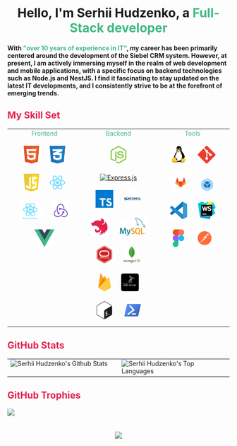 # <div align="center"> Hello, I'm Serhii Hudzenko, a <span style="color:#41b883;">Full-Stack developer</span></div>

#### <div  align="left">With <span style="color:#41b883;">"over 10 years of experience in IT"</span>, my career has been primarily centered around the development of the Siebel CRM system. However, at present, I am actively immersing myself in the realm of web development and mobile applications, with a specific focus on backend technologies such as Node.js and NestJS. I find it fascinating to stay updated on the latest IT developments, and I consistently strive to be at the forefront of emerging trends.

## <span style="color:#e0234e;">My Skill Set</span>

<table><tr><td valign="top" width="33%" align="center">
<div style="color: #41b883; margin-bottom: 10px;" align="center">Frontend</div>

<div align="center">
<a href="https://en.wikipedia.org/wiki/HTML5" target="_blank"><img style="margin: 10px" src="./img/frontend/html5.svg" alt="HTML5" height="40" /></a>
<a href="https://www.w3schools.com/css/" target="_blank"><img style="margin: 10px" src="./img/frontend/css3.svg" alt="CSS3" height="40" /></a>
<a href="https://www.javascript.com/" target="_blank"><img style="margin: 10px" src="./img/frontend/javascript.svg" alt="JavaScript" height="40" /></a>
<a href="https://reactjs.org/" target="_blank"><img style="margin: 10px" src="./img/frontend/react.svg" alt="React" height="40" /></a>
<a href="https://reactnative.dev/" target="_blank"><img style="margin: 10px" src="./img/frontend/react-native.svg" alt="React Native" height="40" /></a>
<a href="https://redux.js.org/" target="_blank"><img style="margin: 10px" src="./img/frontend/redux.svg" alt="Redux" height="40" /></a>
<a href="https://vuejs.org/" target="_blank"><img style="margin: 10px" src="./img/frontend/vue.svg" alt="Vue.js" height="40" /></a>
</div>

</td><td valign="top" width="33%" align="center">
<div style="color: #41b883; margin-bottom: 10px;" align="center">Backend</div>

<div align="center">
<a href="https://nodejs.org/" target="_blank"><img style="margin: 10px" src="./img/backend/nodejs.svg" alt="Node.js" height="40" /></a>
<a href="https://expressjs.com/" target="_blank"><img style="margin: 10px" src="https://profilinator.rishav.dev/skills-assets/express-original-wordmark.svg" alt="Express.js" height="40" /></a>
<a href="https://www.typescriptlang.org/" target="_blank"><img style="margin: 10px" src="./img/backend/typescript.svg" alt="TypeScript" height="40" /></a>
<a href="https://www.oracle.com/cx/siebel/" target="_blank"><img style="margin: 10px" src="./img/backend/siebel.svg" alt="Siebel CRM" height="40" /></a>
<a href="https://nestjs.com/" target="_blank"><img style="margin: 10px" src="./img/backend/nestjs.svg" alt="NestJS" height="40" /></a>
<a href="https://www.mysql.com/" target="_blank"><img style="margin: 10px" src="./img/backend/db/mysql.svg" alt="MySQL" height="40" /></a>
<a href="https://www.oracle.com/in/index.html" target="_blank"><img style="margin: 10px" src="./img/backend/db/oracle-db.svg" alt="Oracle DB" height="40" /></a>
<a href="https://www.mongodb.com/" target="_blank"><img style="margin: 10px" src="./img/backend/db/mongodb.svg" alt="MongoDB" height="40" /></a>
<a href="https://firebase.google.com/" target="_blank"><img style="margin: 10px" src="./img/backend/db/firebase.svg" alt="Firebase" height="40" /></a>
<a href="https://www.microsoft.com/en-us/sql-server/" target="_blank"><img style="margin: 10px" src="./img/backend/db/mssql.png" alt="MSSql" height="40" /></a>
<a href="https://www.gnu.org/software/bash/" target="_blank"><img style="margin: 10px" src="./img/backend/bash.svg" alt="Bash" height="40" /></a>
<a href="https://learn.microsoft.com/en-us/powershell/" target="_blank"><img style="margin: 10px" src="./img/backend/powershell.png" alt="Powershell" height="40" /></a>
</div>

</td><td valign="top" width="33%" align="center">
<div style="color: #41b883; margin-bottom: 10px;" align="center">Tools</div>

<div align="center">
<a href="https://www.linux.org/" target="_blank"><img style="margin: 10px" src="./img/devops/os/linux.svg" alt="Linux" height="40" /></a>
<a href="https://github.com/" target="_blank"><img style="margin: 10px" src="./img/devops/tools/github.svg" alt="Git" height="40" /></a>
<a href="https://about.gitlab.com/" target="_blank"><img style="margin: 10px" src="./img/devops/tools/gitlab.svg" alt="GitLab" height="40" /></a>
<a href="https://webpack.js.org/" target="_blank"><img style="margin: 10px" src="./img/devops/tools/webpack.svg" alt="Webpack" height="30" /></a>
<a href="https://code.visualstudio.com/" target="_blank"><img style="margin: 10px" src="./img/devops/tools/vscode.svg" alt="VS Code" height="40" /></a>
<a href="https://www.jetbrains.com/webstorm/" target="_blank"><img style="margin: 10px" src="./img/devops/tools/webshtorm.svg" alt="Webstorm" height="40" /></a>
<a href="https://www.figma.com/community/" target="_blank"><img style="margin: 10px" src="./img/frontend/figma.svg" alt="Figma" height="40" /></a>
<a href="https://www.postman.com/" target="_blank"><img style="margin: 10px" src="./img/frontend/postman.svg" alt="Postman" height="40" /></a>
</div>

</td></tr></table>

<!-- Instuction to modify charts https://github.com/anuraghazra/github-readme-stats?tab=readme-ov-file#customization -->

## <span style="color:#e0234e;">GitHub Stats</span>

<table align="center" width="100%"><tr><td valign="top" width="50%" align="center>
<a href="https://github.com/gudzsv" height="100%">
<img  alt="Serhii Hudzenko's Github Stats" src="https://github-readme-stats.vercel.app/api?username=gudzsv&title_color=e0234e&text_bold=true&text_color=33a9dc&show_icons=true&icon_color=e0234e&ring_color=e0234e&bg_color=0d1117&hide_border=true&border_radius=6&border_color=30363d"/></a>
</td><td valign="top" width="50%" align="center>
<a href="https://github.com/gudzsv" height="100%">
<img alt="Serhii Hudzenko's Top Languages" src="https://github-readme-stats.vercel.app/api/top-langs/?username=gudzsv&langs_count=8&count_private=true&layout=compact&title_color=e0234e&text_bold=false&text_color=33a9dc&bg_color=0d1117&hide_border=true&border_radius=6&border_color=30363d" /></a>
</td></tr></table>

<!-- <b>Note:</b> Top languages is only a metric of the languages my public code consists of and doesn't reflect experience or skill level.-->

## <span style="color:#e0234e;">GitHub Trophies</span>

![](https://github-profile-trophy.vercel.app/?username=gudzsv&theme=radical&no-frame=false&no-bg=true&margin-w=4)

<br/>
<div align="center">
<img src="https://komarev.com/ghpvc/?username=gudzsv&&style=flat-square" align="center" />
</div>

<!--
**gudzsv/gudzsv** is a ✨ _special_ ✨ repository because its `README.md` (this file) appears on your GitHub profile.

Here are some ideas to get you started:

- 🔭 I’m currently working on ...
- 🌱 I’m currently learning ...
- 👯 I’m looking to collaborate on ...
- 🤔 I’m looking for help with ...
- 💬 Ask me about ...
- 📫 How to reach me: ...
- 😄 Pronouns: ...
- ⚡ Fun fact: ...
-->
